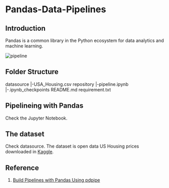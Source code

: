 # Pandas-Data-Pipelines


## Introduction
Pandas is a common library in the Python ecosystem for data analytics and machine learning.

![pipeline](https://user-images.githubusercontent.com/28558875/82821899-18388e80-9ecf-11ea-9746-74bbc08c32aa.jpg)

## Folder Structure
datasource
|-USA_Housing.csv
repository
|-pipeline.ipynb
|-.ipynb_checkpoints
README.md
requirement.txt

## Pipelineing with Pandas
Check the Jupyter Notebook.

## The dataset
Check datasource. The dataset is open data US Housing prices downloaded in [Kaggle](https://www.kaggle.com/vedavyasv/usa-housing).

## Reference
1. [Build Pipelines with Pandas Using pdpipe](https://www.kdnuggets.com/2019/12/build-pipelines-pandas-pdpipe.html)